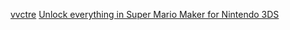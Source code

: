 [vvctre](vvctre/)
[Unlock everything in Super Mario Maker for Nintendo 3DS](unlock-everything-in-smm3ds)

